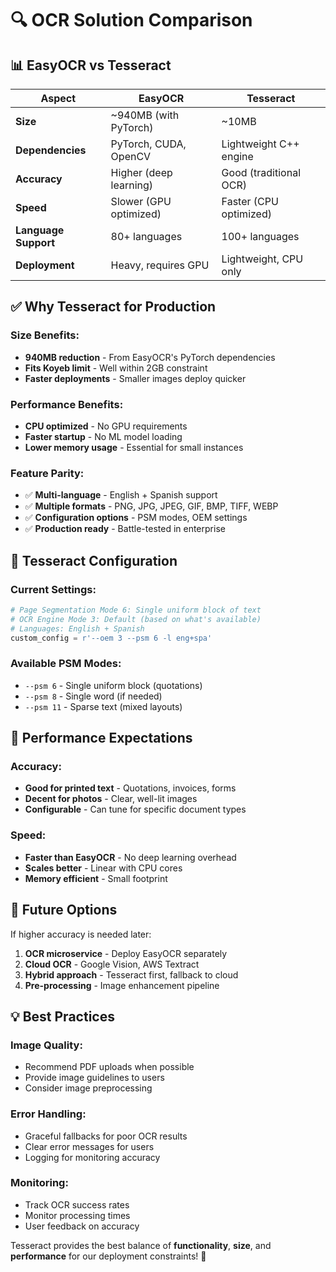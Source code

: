 # 🔍 OCR Solution Comparison

## 📊 **EasyOCR vs Tesseract**

| Aspect | EasyOCR | Tesseract |
|--------|---------|-----------|
| **Size** | ~940MB (with PyTorch) | ~10MB |
| **Dependencies** | PyTorch, CUDA, OpenCV | Lightweight C++ engine |
| **Accuracy** | Higher (deep learning) | Good (traditional OCR) |
| **Speed** | Slower (GPU optimized) | Faster (CPU optimized) |
| **Language Support** | 80+ languages | 100+ languages |
| **Deployment** | Heavy, requires GPU | Lightweight, CPU only |

## ✅ **Why Tesseract for Production**

### **Size Benefits:**
- **940MB reduction** - From EasyOCR's PyTorch dependencies
- **Fits Koyeb limit** - Well within 2GB constraint
- **Faster deployments** - Smaller images deploy quicker

### **Performance Benefits:**
- **CPU optimized** - No GPU requirements
- **Faster startup** - No ML model loading
- **Lower memory usage** - Essential for small instances

### **Feature Parity:**
- ✅ **Multi-language** - English + Spanish support
- ✅ **Multiple formats** - PNG, JPG, JPEG, GIF, BMP, TIFF, WEBP
- ✅ **Configuration options** - PSM modes, OEM settings
- ✅ **Production ready** - Battle-tested in enterprise

## 🔧 **Tesseract Configuration**

### **Current Settings:**
```python
# Page Segmentation Mode 6: Single uniform block of text
# OCR Engine Mode 3: Default (based on what's available)
# Languages: English + Spanish
custom_config = r'--oem 3 --psm 6 -l eng+spa'
```

### **Available PSM Modes:**
- `--psm 6` - Single uniform block (quotations)
- `--psm 8` - Single word (if needed)
- `--psm 11` - Sparse text (mixed layouts)

## 🚀 **Performance Expectations**

### **Accuracy:**
- **Good for printed text** - Quotations, invoices, forms
- **Decent for photos** - Clear, well-lit images
- **Configurable** - Can tune for specific document types

### **Speed:**
- **Faster than EasyOCR** - No deep learning overhead
- **Scales better** - Linear with CPU cores
- **Memory efficient** - Small footprint

## 🔮 **Future Options**

If higher accuracy is needed later:
1. **OCR microservice** - Deploy EasyOCR separately
2. **Cloud OCR** - Google Vision, AWS Textract
3. **Hybrid approach** - Tesseract first, fallback to cloud
4. **Pre-processing** - Image enhancement pipeline

## 💡 **Best Practices**

### **Image Quality:**
- Recommend PDF uploads when possible
- Provide image guidelines to users
- Consider image preprocessing

### **Error Handling:**
- Graceful fallbacks for poor OCR results
- Clear error messages for users
- Logging for monitoring accuracy

### **Monitoring:**
- Track OCR success rates
- Monitor processing times
- User feedback on accuracy

Tesseract provides the best balance of **functionality**, **size**, and **performance** for our deployment constraints! 🎯
